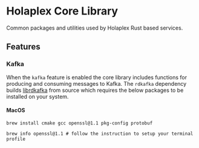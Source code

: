 # Holaplex Core Library

Common packages and utilities used by Holaplex Rust based services.

## Features

### Kafka

When the `kafka` feature is enabled the core library includes functions for producing and consuming messages to Kafka. The `rdkafka` dependency builds [librdkafka](https://github.com/confluentinc/librdkafka) from source which requires the below packages to be installed on your system.

#### MacOS

```
brew install cmake gcc openssl@1.1 pkg-config protobuf

brew info openssl@1.1 # follow the instruction to setup your terminal profile
```
